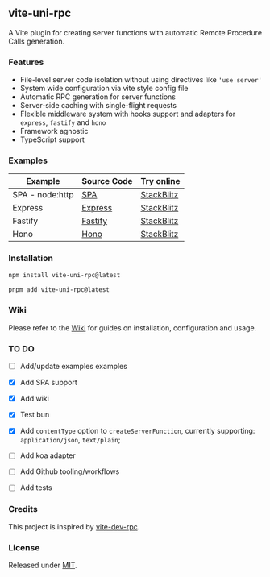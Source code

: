 ## vite-uni-rpc

A Vite plugin for creating server functions with automatic Remote Procedure Calls generation.

### Features

- File-level server code isolation without using directives like `'use server'`
- System wide configuration via vite style config file
- Automatic RPC generation for server functions
- Server-side caching with single-flight requests
- Flexible middleware system with hooks support and adapters for `express`, `fastify` and `hono`
- Framework agnostic
- TypeScript support


### Examples

| Example             | Source Code                                                                   | Try online                                                                                      |
| ------------------- | ----------------------------------------------------------------------------- | ----------------------------------------------------------------------------------------------- |
| SPA - node:http     | [SPA](https://github.com/thednp/vite-uni-rpc/tree/main/examples/spa)          | [StackBlitz](https://stackblitz.com/fork/github/thednp/vite-uni-rpc/tree/main/examples/spa)     |            
| Express             | [Express](https://github.com/thednp/vite-uni-rpc/tree/main/examples/express)  | [StackBlitz](https://stackblitz.com/fork/github/thednp/vite-uni-rpc/tree/main/examples/express) |
| Fastify             | [Fastify](https://github.com/thednp/vite-uni-rpc/tree/main/examples/fastify)  | [StackBlitz](https://stackblitz.com/fork/github/thednp/vite-uni-rpc/tree/main/examples/fastify) |
| Hono                | [Hono](https://github.com/thednp/vite-uni-rpc/tree/main/examples/hono)        | [StackBlitz](https://stackblitz.com/fork/github/thednp/vite-uni-rpc/tree/main/examples/hono)    |


### Installation

```bash
npm install vite-uni-rpc@latest
```

```bash
pnpm add vite-uni-rpc@latest
```


### Wiki

Please refer to the [Wiki](https://github.com/thednp/vite-uni-rpc/wiki) for guides on installation, configuration and usage.


### TO DO

- [ ] Add/update examples examples
- [x] Add SPA support
- [x] Add wiki
- [x] Test bun
- [x] Add `contentType` option to `createServerFunction`, currently supporting: `application/json`, `text/plain`;
- [ ] Add koa adapter
- [ ] Add Github tooling/workflows
- [ ] Add tests


### Credits

This project is inspired by [vite-dev-rpc](https://github.com/antfu/vite-dev-rpc).


### License
Released under [MIT](LICENSE).
